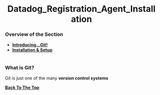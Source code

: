 <h1 align="center">Datadog_Registration_Agent_Installation</h1>

### Overview of the Section
* **[Introducing...Git!]()**
* **[Installation & Setup]()**


#
### <a name="git">What is Git?</a>

Git is just one of the many **version control systems**


**[Back To The Top](#Overview-of-the-Section)**
#